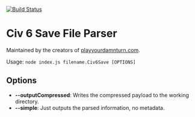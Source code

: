 [![Build Status](https://travis-ci.org/omni-resources/civ6-save-parser.svg?branch=master)](https://travis-ci.org/omni-resources/civ6-save-parser)

# Civ 6 Save File Parser

Maintained by the creators of [playyourdamnturn.com](https://www.playyourdamnturn.com).

Usage: `node index.js filename.Civ6Save [OPTIONS]`

## Options

* **--outputCompressed**: Writes the compressed payload to the working directory.
* **--simple**: Just outputs the parsed information, no metadata.
